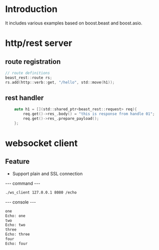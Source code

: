 # Introduction
It includes various examples based on boost.beast and boost.asio.

# http/rest server
## route registration
```c
// route definitions
beast_rest::route rs;
rs.add(http::verb::get, "/hello", std::move(h1));
```

## rest handler 
```c
    auto h1 = [](std::shared_ptr<beast_rest::request> req){
        req.get()->res_.body() = "this is response from handle 01";
        req.get()->res_.prepare_payload();
    };
```

# websocket client
## Feature
+ Support plain and SSL connection

--- command ---
```bash
./ws_client 127.0.0.1 8080 /echo 

```
--- console ---
```bash
one
Echo: one
two
Echo: two
three
Echo: three
four
Echo: four
```
